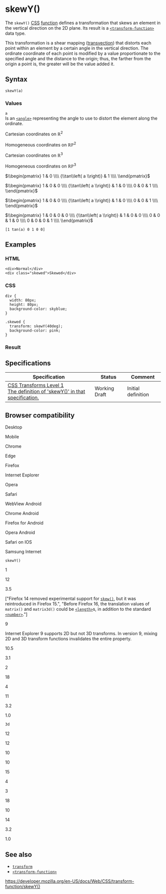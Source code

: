 # skewY()

The `skewY()` [CSS](https://developer.mozilla.org/en-US/docs/Web/CSS) [function](../css_functions) defines a transformation that skews an element in the vertical direction on the 2D plane. Its result is a [`<transform-function>`](../transform-function) data type.

This transformation is a shear mapping ([transvection](https://en.wikipedia.org/wiki/Shear_mapping)) that distorts each point within an element by a certain angle in the vertical direction. The ordinate coordinate of each point is modified by a value proportionate to the specified angle and the distance to the origin; thus, the farther from the origin a point is, the greater will be the value added it.

## Syntax

    skewY(a)

### Values

`a`  
Is an [`<angle>`](../angle) representing the angle to use to distort the element along the ordinate.

Cartesian coordinates on ℝ<sup>2</sup>

Homogeneous coordinates on ℝℙ<sup>2</sup>

Cartesian coordinates on ℝ<sup>3</sup>

Homogeneous coordinates on ℝℙ<sup>3</sup>

$\\begin{pmatrix}
1 & 0 \\\\
{\\tan\\left( a \\right)} & 1 \\\\
\\end{pmatrix}$

$\\begin{pmatrix}
1 & 0 & 0 \\\\
{\\tan\\left( a \\right)} & 1 & 0 \\\\
0 & 0 & 1 \\\\
\\end{pmatrix}$

$\\begin{pmatrix}
1 & 0 & 0 \\\\
{\\tan\\left( a \\right)} & 1 & 0 \\\\
0 & 0 & 1 \\\\
\\end{pmatrix}$

$\\begin{pmatrix}
1 & 0 & 0 & 0 \\\\
{\\tan\\left( a \\right)} & 1 & 0 & 0 \\\\
0 & 0 & 1 & 0 \\\\
0 & 0 & 0 & 1 \\\\
\\end{pmatrix}$

`[1 tan(a) 0 1 0 0]`

## Examples

### HTML

    <div>Normal</div>
    <div class="skewed">Skewed</div>

### CSS

    div {
      width: 80px;
      height: 80px;
      background-color: skyblue;
    }

    .skewed {
      transform: skewY(40deg);
      background-color: pink;
    }

### Result

## Specifications

<table><thead><tr class="header"><th>Specification</th><th>Status</th><th>Comment</th></tr></thead><tbody><tr class="odd"><td><a href="https://drafts.csswg.org/css-transforms/#funcdef-transform-skewy">CSS Transforms Level 1<br />
<span class="small">The definition of 'skewY()' in that specification.</span></a></td><td><span class="spec-wd">Working Draft</span></td><td>Initial definition</td></tr></tbody></table>

## Browser compatibility

Desktop

Mobile

Chrome

Edge

Firefox

Internet Explorer

Opera

Safari

WebView Android

Chrome Android

Firefox for Android

Opera Android

Safari on IOS

Samsung Internet

`skewY()`

1

12

3.5

\["Firefox 14 removed experimental support for [`skew()`](https://developer.mozilla.org/docs/Web/CSS/transform-function/skew), but it was reintroduced in Firefox 15.", "Before Firefox 16, the translation values of `matrix()` and `matrix3d()` could be [`<length>`](https://developer.mozilla.org/docs/Web/CSS/length)s, in addition to the standard [`<number>`](https://developer.mozilla.org/docs/Web/CSS/number)."\]

9

Internet Explorer 9 supports 2D but not 3D transforms. In version 9, mixing 2D and 3D transform functions invalidates the entire property.

10.5

3.1

2

18

4

11

3.2

1.0

`3d`

12

12

10

10

15

4

3

18

10

14

3.2

1.0

## See also

- [`transform`](../transform)
- [`<transform-function>`](../transform-function)

<a href="https://developer.mozilla.org/en-US/docs/Web/CSS/transform-function/skewY()" class="_attribution-link">https://developer.mozilla.org/en-US/docs/Web/CSS/transform-function/skewY()</a>
